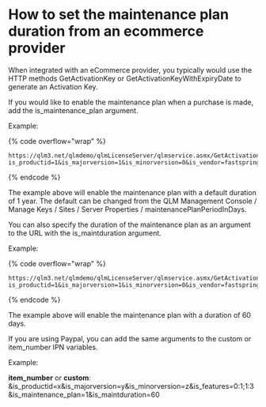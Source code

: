 # How to set the maintenance plan duration from an ecommerce provider

When integrated with an eCommerce provider, you typically would use the HTTP methods GetActivationKey or GetActivationKeyWithExpiryDate to generate an Activation Key.

If you would like to enable the maintenance plan when a purchase is made, add the is\_maintenance\_plan argument.

Example:

{% code overflow="wrap" %}
```http
https://qlm3.net/qlmdemo/qlmLicenseServer/qlmservice.asmx/GetActivationKey?is_productid=1&is_majorversion=1&is_minorversion=0&is_vendor=fastspring&is_maintenance_plan=1
```
{% endcode %}



The example above will enable the maintenance plan with a default duration of 1 year. The default can be changed from the QLM Management Console / Manage Keys / Sites / Server Properties / maintenancePlanPeriodInDays.

&#x20;You can also specify the duration of the maintenance plan as an argument to the URL with the is\_maintduration argument.

Example:

{% code overflow="wrap" %}
```http
https://qlm3.net/qlmdemo/qlmLicenseServer/qlmservice.asmx/GetActivationKey?is_productid=1&is_majorversion=1&is_minorversion=0&is_vendor=fastspring&is_maintenance_plan=1&is_maintduration=60
```
{% endcode %}

The example above will enable the maintenance plan with a duration of 60 days.

If you are using Paypal, you can add the same arguments to the custom or item\_number IPN variables.

Example:

**item\_number** or **custom**: \&is\_productid=x\&is\_majorversion=y\&is\_minorversion=z\&is\_features=0:1;1:3\&is\_maintenance\_plan=1\&is\_maintduration=60
